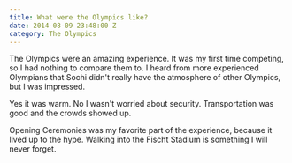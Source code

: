 ```yaml
---
title: What were the Olympics like?
date: 2014-08-09 23:48:00 Z
category: The Olympics
---
```


The Olympics were an amazing experience. It was my first time competing, so I had nothing to compare them to. I heard from more experienced Olympians that Sochi didn't really have the atmosphere of other Olympics, but I was impressed.

Yes it was warm. No I wasn't worried about security. Transportation was good and the crowds showed up.

Opening Ceremonies was my favorite part of the experience, because it lived up to the hype. Walking into the Fischt Stadium is something I will never forget.
